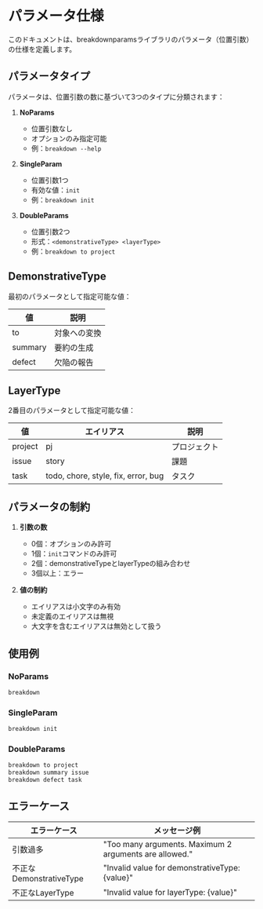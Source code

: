 # パラメータ仕様

このドキュメントは、breakdownparamsライブラリのパラメータ（位置引数）の仕様を定義します。

## パラメータタイプ

パラメータは、位置引数の数に基づいて3つのタイプに分類されます：

1. **NoParams**
   - 位置引数なし
   - オプションのみ指定可能
   - 例：`breakdown --help`

2. **SingleParam**
   - 位置引数1つ
   - 有効な値：`init`
   - 例：`breakdown init`

3. **DoubleParams**
   - 位置引数2つ
   - 形式：`<demonstrativeType> <layerType>`
   - 例：`breakdown to project`

## DemonstrativeType

最初のパラメータとして指定可能な値：

| 値 | 説明 |
|----|------|
| to | 対象への変換 |
| summary | 要約の生成 |
| defect | 欠陥の報告 |

## LayerType

2番目のパラメータとして指定可能な値：

| 値 | エイリアス | 説明 |
|----|------------|------|
| project | pj | プロジェクト |
| issue | story | 課題 |
| task | todo, chore, style, fix, error, bug | タスク |

## パラメータの制約

1. **引数の数**
   - 0個：オプションのみ許可
   - 1個：`init`コマンドのみ許可
   - 2個：demonstrativeTypeとlayerTypeの組み合わせ
   - 3個以上：エラー

2. **値の制約**
   - エイリアスは小文字のみ有効
   - 未定義のエイリアスは無視
   - 大文字を含むエイリアスは無効として扱う

## 使用例

### NoParams
```bash
breakdown
```

### SingleParam
```bash
breakdown init
```

### DoubleParams
```bash
breakdown to project
breakdown summary issue
breakdown defect task
```

## エラーケース

| エラーケース | メッセージ例 |
|--------------|--------------|
| 引数過多 | "Too many arguments. Maximum 2 arguments are allowed." |
| 不正なDemonstrativeType | "Invalid value for demonstrativeType: {value}" |
| 不正なLayerType | "Invalid value for layerType: {value}" | 